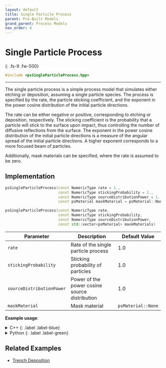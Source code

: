 ```yaml
---
layout: default
title: Single Particle Process
parent: Pre-Built Models
grand_parent: Process Models
nav_order: 4
---
```


# Single Particle Process
{: .fs-9 .fw-500}

```c++
#include <psSingleParticleProcess.hpp>
```
---

The single particle process is a simple process model that simulates either etching or deposition, assuming a single particle species. The process is specified by the rate, the particle sticking coefficient, and the exponent in the power cosine distribution of the initial particle directions. 

The rate can be either negative or positive, corresponding to etching or deposition, respectively. The sticking coefficient is the probability that a particle will stick to the surface upon impact, thus controlling the number of diffusive reflections from the surface. The exponent in the power cosine distribution of the initial particle directions is a measure of the angular spread of the initial particle directions. A higher exponent corresponds to a more focused beam of particles.

Additionally, mask materials can be specified, where the rate is assumed to be zero. 

## Implementation

```c++
psSingleParticleProcess(const NumericType rate = 1.,
                        const NumericType stickingProbability = 1.,
                        const NumericType sourceDistributionPower = 1.,
                        const psMaterial maskMaterial = psMaterial::None)

psSingleParticleProcess(const NumericType rate,
                        const NumericType stickingProbability,
                        const NumericType sourceDistributionPower,
                        const std::vector<psMaterial> maskMaterials) 

```

| Parameter                  | Description                                            | Default Value          |
|----------------------------|--------------------------------------------------------|------------------------|
| `rate`                      | Rate of the single particle process                    | 1.0                    |
| `stickingProbability`       | Sticking probability of particles                      | 1.0                    |
| `sourceDistributionPower`   | Power of the power cosine source distribution          | 1.0                    |
| `maskMaterial`              | Mask material                       | `psMaterial::None`       |

__Example usage__:

<details markdown="1">
<summary markdown="1">
C++
{: .label .label-blue}
</summary>
```c++
...
// for a single mask material
auto model = psSmartPointer<psSingleParticleProcess<NumericType, D>>::New(1., 0.1, 1., maskMaterial);
...
// for multiple mask materials
auto model = psSmartPointer<psSingleParticleProcess<NumericType, D>>::New(1., 0.1, 1., {mask1, mask2});
...
```
</details>

<details markdown="1">
<summary markdown="1">
Python
{: .label .label-green}
</summary>
```python
...
model = vps.SingleParticleProcess(rate=1., stickingProbability=0.1, sourceExponent=1., maskMaterials=[maskMaterial])
...
```
</details>

## Related Examples

* [Trench Deposition](https://github.com/ViennaTools/ViennaPS/tree/master/examples/trenchDeposition)
